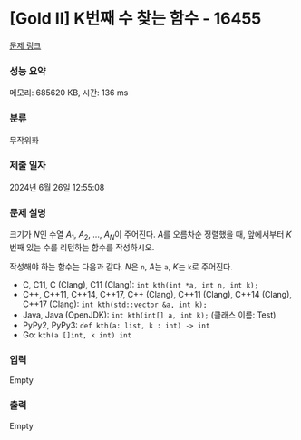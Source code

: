 # [Gold II] K번째 수 찾는 함수 - 16455 

[문제 링크](https://www.acmicpc.net/problem/16455) 

### 성능 요약

메모리: 685620 KB, 시간: 136 ms

### 분류

무작위화

### 제출 일자

2024년 6월 26일 12:55:08

### 문제 설명

<p>크기가 <em>N</em>인 수열 <em>A</em><sub>1</sub>, <em>A</em><sub>2</sub>, ..., <em>A<sub>N</sub></em>이 주어진다. <em>A</em>를 오름차순 정렬했을 때, 앞에서부터 <em>K</em>번째 있는 수를 리턴하는 함수를 작성하시오.</p>

<p>작성해야 하는 함수는 다음과 같다. <em>N</em>은 <code>n</code>, <em>A</em>는 <code>a</code>, <em>K</em>는 <code>k</code>로 주어진다.</p>

<ul>
	<li>C, C11, C (Clang), C11 (Clang): <code>int kth(int *a, int n, int k);</code></li>
	<li>C++, C++11, C++14, C++17, C++ (Clang), C++11 (Clang), C++14 (Clang), C++17 (Clang): <code>int kth(std::vector<int> &a, int k);</code></li>
	<li>Java, Java (OpenJDK): <code>int kth(int[] a, int k);</code> (클래스 이름: Test)</li>
	<li>PyPy2, PyPy3: <code>def kth(a: list, k : int) -> int</code></li>
	<li>Go: <code>kth(a []int, k int) int</code></li>
</ul>

### 입력 

 Empty

### 출력 

 Empty

